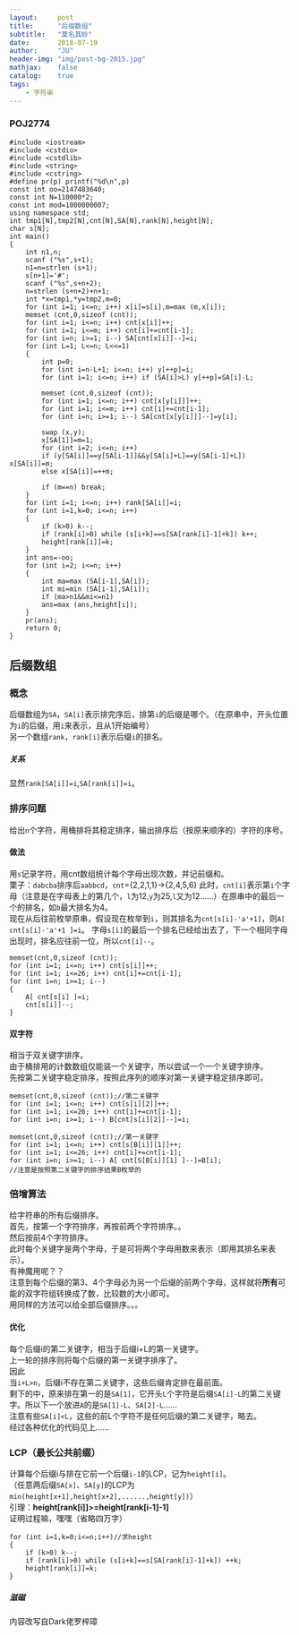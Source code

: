 ```yaml
---
layout:     post
title:      "后缀数组"
subtitle:   "莫名其妙"
date:       2018-07-19
author:     "JU"
header-img: "img/post-bg-2015.jpg"
mathjax:    false
catalog:    true
tags:
    - 字符串
---
```


### POJ2774
    #include <iostream>
    #include <cstdio>
    #include <cstdlib>
    #include <string>
    #include <cstring>
    #define pr(p) printf("%d\n",p)
    const int oo=2147483640;
    const int N=110000*2;
    const int mod=1000000007;
    using namespace std;
    int tmp1[N],tmp2[N],cnt[N],SA[N],rank[N],height[N];
    char s[N]; 
    int main()
    {
	    int n1,n;
	    scanf ("%s",s+1);
	    n1=n=strlen (s+1);
	    s[n+1]='#';
	    scanf ("%s",s+n+2);
	    n=strlen (s+n+2)+n+1;
        int *x=tmp1,*y=tmp2,m=0;
        for (int i=1; i<=n; i++) x[i]=s[i],m=max (m,x[i]);
        memset (cnt,0,sizeof (cnt));
        for (int i=1; i<=n; i++) cnt[x[i]]++;
        for (int i=1; i<=m; i++) cnt[i]+=cnt[i-1];
        for (int i=n; i>=1; i--) SA[cnt[x[i]]--]=i;
        for (int L=1; L<=n; L<<=1)
        {
           	int p=0;
           	for (int i=n-L+1; i<=n; i++) y[++p]=i;
           	for (int i=1; i<=n; i++) if (SA[i]>L) y[++p]=SA[i]-L;
           	
           	memset (cnt,0,sizeof (cnt));
           	for (int i=1; i<=n; i++) cnt[x[y[i]]]++;
           	for (int i=1; i<=m; i++) cnt[i]+=cnt[i-1];
           	for (int i=n; i>=1; i--) SA[cnt[x[y[i]]]--]=y[i];
           	
           	swap (x,y);
           	x[SA[1]]=m=1;
           	for (int i=2; i<=n; i++)
           	if (y[SA[i]]==y[SA[i-1]]&&y[SA[i]+L]==y[SA[i-1]+L]) x[SA[i]]=m;
           	else x[SA[i]]=++m;
           	
           	if (m==n) break;
        }
        for (int i=1; i<=n; i++) rank[SA[i]]=i; 
        for (int i=1,k=0; i<=n; i++)
        {
        	if (k>0) k--;
        	if (rank[i]>0) while (s[i+k]==s[SA[rank[i]-1]+k]) k++;
        	height[rank[i]]=k;
        }
        int ans=-oo;
        for (int i=2; i<=n; i++)
        {
        	int ma=max (SA[i-1],SA[i]);
        	int mi=min (SA[i-1],SA[i]);
        	if (ma>n1&&mi<=n1)
            ans=max (ans,height[i]);
	    }
 	    pr(ans);
	    return 0;
    }


## 后缀数组
### 概念
后缀数组为`SA`，`SA[i]`表示排完序后，排第`i`的后缀是哪个。（在原串中，开头位置为`i`的后缀，用`i`来表示，且从1开始编号）  
另一个数组`rank`，`rank[i]`表示后缀`i`的排名。  
##### 关系
显然`rank[SA[i]]=i`,`SA[rank[i]]=i`。
### 排序问题
给出`n`个字符，用桶排将其稳定排序，输出排序后（按原来顺序的）字符的序号。
#### 做法
用`s`记录字符，用cnt数组统计每个字母出现次数，并记前缀和。  
栗子：`dabcba`排序后`aabbcd`，`cnt`={2,2,1,1}->{2,4,5,6}
此时，`cnt[i]`表示第`i`个字母（注意是在字母表上的第几个，`l`为12,`y`为25,`l`又为12……）在原串中的最后一个的排名，如`b`最大排名为4。  
现在从后往前枚举原串，假设现在枚举到`i`，则其排名为`cnt[s[i]-'a'+1]`，则`A[ cnt[s[i]-'a'+1 ]=i`。
字母`s[i]`的最后一个排名已经给出去了，下一个相同字母出现时，排名应往前一位，所以`cnt[i]--`。

	memset(cnt,0,sizeof (cnt));
	for (int i=1; i<=n; i++) cnt[s[i]]++;
	for (int i=1; i<=26; i++) cnt[i]+=cnt[i-1];
	for (int i=n; i>=1; i--) 
	{
		A[ cnt[s[i] ]=i;
		cnt[s[i]]--;
	}

#### 双字符
相当于双关键字排序。  
由于桶排用的计数数组仅能装一个关键字，所以尝试一个一个关键字排序。  
先按第二关键字稳定排序，按照此序列的顺序对第一关键字稳定排序即可。

	memset(cnt,0,sizeof (cnt));//第二关键字
	for (int i=1; i<=n; i++) cnt[s[i][2]]++;
	for (int i=1; i<=26; i++) cnt[i]+=cnt[i-1];
	for (int i=n; i>=1; i--) B[cnt[s[i][2]]--]=i; 

	memset(cnt,0,sizeof (cnt));//第一关键字
	for (int i=1; i<=n; i++) cnt[s[B[i]][1]]++;
	for (int i=1; i<=26; i++) cnt[i]+=cnt[i-1];
	for (int i=n; i>=1; i--) A[ cnt[S[B[i]][1] ]--]=B[i];
	//注意是按照第二关键字的排序结果B枚举的


### 倍增算法
给字符串的所有后缀排序。  
首先，按第一个字符排序，再按前两个字符排序。。  
然后按前4个字符排序。  
此时每个关键字是两个字母，于是可将两个字母用数来表示（即用其排名来表示）。  
有神魔用呢？？  
注意到每个后缀的第3、4个字母必为另一个后缀的前两个字母，这样就将**所有**可能的双字符组转换成了数，比较数的大小即可。  
用同样的方法可以给全部后缀排序。。。  
#### 优化
每个后缀i的第二关键字，相当于后缀i+L的第一关键字。  
上一轮的排序则将每个后缀的第一关键字排序了。  
因此  
当`i+L>n`，后缀i不存在第二关键字，这些后缀肯定排在最前面。  
剩下的中，原来排在第一的是`SA[1]`，它开头`L`个字符是后缀`SA[i]-L`的第二关键字。所以下一个放进`A`的是`SA[1]-L`、`SA[2]-L`……  
注意有些`SA[i]<L`，这些的前L个字符不是任何后缀的第二关键字，略去。  
经过各种优化的代码见上……

### LCP（最长公共前缀）
计算每个后缀i与排在它前一个后缀`i-1`的LCP，记为`height[i]`。  
（任意两后缀`SA[x]`、`SA[y]`的LCP为`min(height[x+1],height[x+2],......,height[y])`）  
引理：**height[rank[i]]>=height[rank[i-1]-1]**  
证明过程嘛，嘿嘿（省略四万字）

	for (int i=1,k=0;i<=n;i++)//求height
	{
		if (k>0) k--;
		if (rank[i]>0) while (s[i+k]==s[SA[rank[i]-1]+k]) ++k;
		height[rank[i]]=k;
	}


##### 滋磁
内容改写自Dark佬罗梓璋
